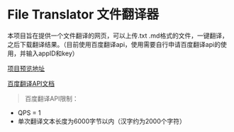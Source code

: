 # File Translator 文件翻译器

本项目旨在提供一个文件翻译的网页，可以上传.txt .md格式的文件，一键翻译，之后下载翻译结果。（目前使用百度翻译api，使用需要自行申请百度翻译api的使用，并输入appID和key）

[项目预览地址](https://tridict.github.io/FileTranslator/)

[百度翻译API文档](https://fanyi-api.baidu.com/doc/21)

> 百度翻译API限制：
  - QPS = 1
  - 单次翻译文本长度为6000字节以内（汉字约为2000个字符）